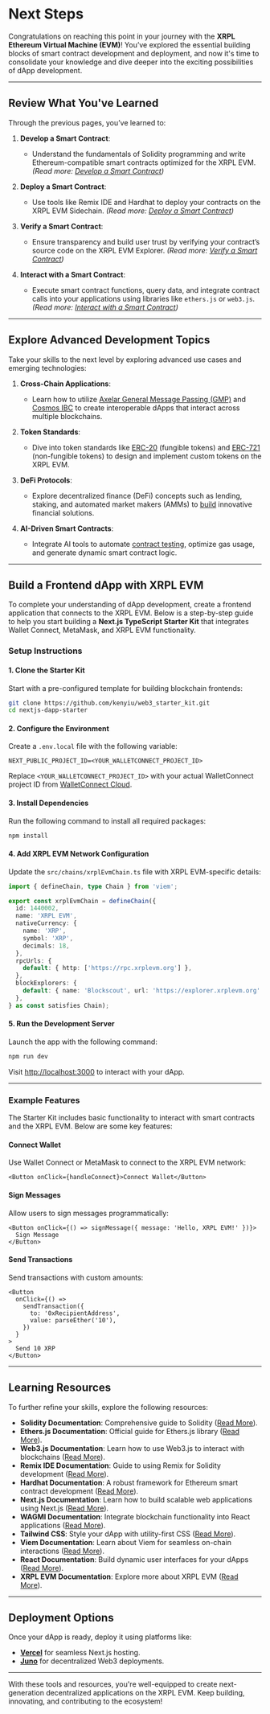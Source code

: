 # Next Steps

Congratulations on reaching this point in your journey with the **XRPL Ethereum Virtual Machine (EVM)**! You’ve explored the essential building blocks of smart contract development and deployment, and now it's time to consolidate your knowledge and dive deeper into the exciting possibilities of dApp development.

---

## Review What You've Learned

Through the previous pages, you’ve learned to:

1. **Develop a Smart Contract**:
   - Understand the fundamentals of Solidity programming and write Ethereum-compatible smart contracts optimized for the XRPL EVM.  
   *(Read more: [Develop a Smart Contract](./develop-a-smart-contract.md))*

2. **Deploy a Smart Contract**:
   - Use tools like Remix IDE and Hardhat to deploy your contracts on the XRPL EVM Sidechain.
   *(Read more: [Deploy a Smart Contract](./deploy-the-smart-contract.md))*

3. **Verify a Smart Contract**:
   - Ensure transparency and build user trust by verifying your contract’s source code on the XRPL EVM Explorer.
   *(Read more: [Verify a Smart Contract](./verify-the-smart-contract.md))*

4. **Interact with a Smart Contract**:
   - Execute smart contract functions, query data, and integrate contract calls into your applications using libraries like `ethers.js` or `web3.js`.
   *(Read more: [Interact with a Smart Contract](./interact-with-the-smart-contract.md))*

---

## Explore Advanced Development Topics

Take your skills to the next level by exploring advanced use cases and emerging technologies:

1. **Cross-Chain Applications**:
   - Learn how to utilize [Axelar General Message Passing (GMP)](../../bridge/general-message-passing.md) and [Cosmos IBC](../interacting-with-cosmos/using-ibc.md) to create interoperable dApps that interact across multiple blockchains.

2. **Token Standards**:
   - Dive into token standards like [ERC-20](https://docs.openzeppelin.com/contracts/4.x/erc20) (fungible tokens) and [ERC-721](https://docs.openzeppelin.com/contracts/4.x/erc721) (non-fungible tokens) to design and implement custom tokens on the XRPL EVM.

3. **DeFi Protocols**:
   - Explore decentralized finance (DeFi) concepts such as lending, staking, and automated market makers (AMMs) to [build](https://soliditylang.org/) innovative financial solutions.

4. **AI-Driven Smart Contracts**:
   - Integrate AI tools to automate [contract testing](https://ethereum.org/en/developers/docs/smart-contracts/testing/), optimize gas usage, and generate dynamic smart contract logic.

---

## Build a Frontend dApp with XRPL EVM

To complete your understanding of dApp development, create a frontend application that connects to the XRPL EVM. Below is a step-by-step guide to help you start building a **Next.js TypeScript Starter Kit** that integrates Wallet Connect, MetaMask, and XRPL EVM functionality.

### Setup Instructions

#### 1. Clone the Starter Kit
Start with a pre-configured template for building blockchain frontends:

```bash
git clone https://github.com/kenyiu/web3_starter_kit.git
cd nextjs-dapp-starter
```

#### 2. Configure the Environment
Create a `.env.local` file with the following variable:
```plaintext
NEXT_PUBLIC_PROJECT_ID=<YOUR_WALLETCONNECT_PROJECT_ID>
```
Replace `<YOUR_WALLETCONNECT_PROJECT_ID>` with your actual WalletConnect project ID from [WalletConnect Cloud](https://cloud.walletconnect.com/).

#### 3. Install Dependencies
Run the following command to install all required packages:
```bash
npm install
```

#### 4. Add XRPL EVM Network Configuration
Update the `src/chains/xrplEvmChain.ts` file with XRPL EVM-specific details:
```typescript
import { defineChain, type Chain } from 'viem';

export const xrplEvmChain = defineChain({
  id: 1440002,
  name: 'XRPL EVM',
  nativeCurrency: {
    name: 'XRP',
    symbol: 'XRP',
    decimals: 18,
  },
  rpcUrls: {
    default: { http: ['https://rpc.xrplevm.org'] },
  },
  blockExplorers: {
    default: { name: 'Blockscout', url: 'https://explorer.xrplevm.org' },
  },
} as const satisfies Chain);
```

#### 5. Run the Development Server
Launch the app with the following command:
```bash
npm run dev
```
Visit [http://localhost:3000](http://localhost:3000) to interact with your dApp.

---

### Example Features

The Starter Kit includes basic functionality to interact with smart contracts and the XRPL EVM. Below are some key features:

#### Connect Wallet
Use Wallet Connect or MetaMask to connect to the XRPL EVM network:
```tsx
<Button onClick={handleConnect}>Connect Wallet</Button>
```

#### Sign Messages
Allow users to sign messages programmatically:
```tsx
<Button onClick={() => signMessage({ message: 'Hello, XRPL EVM!' })}>
  Sign Message
</Button>
```

#### Send Transactions
Send transactions with custom amounts:
```tsx
<Button
  onClick={() =>
    sendTransaction({
      to: '0xRecipientAddress',
      value: parseEther('10'),
    })
  }
>
  Send 10 XRP
</Button>
```

---

## Learning Resources

To further refine your skills, explore the following resources:

- **Solidity Documentation**: Comprehensive guide to Solidity ([Read More](https://docs.soliditylang.org/)).
- **Ethers.js Documentation**: Official guide for Ethers.js library ([Read More](https://docs.ethers.io/v5/)).
- **Web3.js Documentation**: Learn how to use Web3.js to interact with blockchains ([Read More](https://web3js.readthedocs.io/)).
- **Remix IDE Documentation**: Guide to using Remix for Solidity development ([Read More](https://remix-ide.readthedocs.io/)).
- **Hardhat Documentation**: A robust framework for Ethereum smart contract development ([Read More](https://hardhat.org/docs)).
- **Next.js Documentation**: Learn how to build scalable web applications using Next.js ([Read More](https://nextjs.org/docs)).
- **WAGMI Documentation**: Integrate blockchain functionality into React applications ([Read More](https://wagmi.sh/react/getting-started)).
- **Tailwind CSS**: Style your dApp with utility-first CSS ([Read More](https://tailwindcss.com/docs)).
- **Viem Documentation**: Learn about Viem for seamless on-chain interactions ([Read More](https://viem.sh/docs/getting-started)).
- **React Documentation**: Build dynamic user interfaces for your dApps ([Read More](https://react.dev/)).
- **XRPL EVM Documentation**: Explore more about XRPL EVM ([Read More](https://docs.xrplevm.org)).

---

## Deployment Options

Once your dApp is ready, deploy it using platforms like:

- **[Vercel](https://vercel.com)** for seamless Next.js hosting.
- **[Juno](https://juno.build)** for decentralized Web3 deployments.

---

With these tools and resources, you're well-equipped to create next-generation decentralized applications on the XRPL EVM. Keep building, innovating, and contributing to the ecosystem!